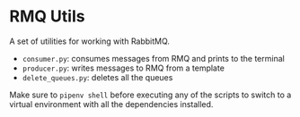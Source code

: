 # RMQ Utils

A set of utilities for working with RabbitMQ.
- `consumer.py`: consumes messages from RMQ and prints to the terminal
- `producer.py`: writes messages to RMQ from a template
- `delete_queues.py`: deletes all the queues

Make sure to `pipenv shell` before executing any of the scripts to switch to a virtual environment with all the dependencies installed.
